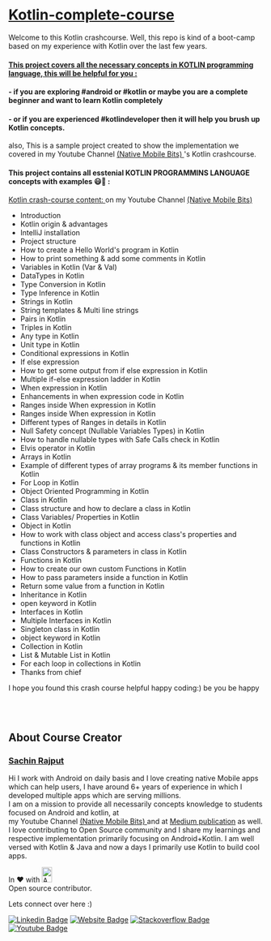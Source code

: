 # <a href="https://youtu.be/4cryd3Cacro">Kotlin-complete-course </a> 

 


 Welcome to this Kotlin crashcourse. Well, this repo is kind of a boot-camp based on my experience with Kotlin over the last few years.

 #### <a href="https://youtu.be/4cryd3Cacro"> This project covers all the necessary concepts in KOTLIN programming language, this will be helpful for you : </a> 

#### - if you are exploring #android or #kotlin or maybe you are a complete beginner and want to learn Kotlin completely 

#### - or if you are experienced #kotlindeveloper then it will help you brush up Kotlin concepts.

also, This is a sample project created to show the implementation we covered in my 
Youtube Channel <a href="https://www.youtube.com/channel/UCTjQSpx2waqXTC37AgM8qyA"> (Native Mobile Bits) </a>  's Kotlin crashcourse.


#### This project contains all esstenial KOTLIN PROGRAMMINS LANGUAGE concepts with examples 😃🚀 :
<a href="https://youtu.be/4cryd3Cacro"> Kotlin crash-course content: </a> on my 
Youtube Channel <a href="https://www.youtube.com/channel/UCTjQSpx2waqXTC37AgM8qyA"> (Native Mobile Bits) </a>

 - Introduction </br>
 - Kotlin origin & advantages </br>
 - IntelliJ installation </br>
 - Project structure </br>
 - How to create a Hello World's program in Kotlin </br>
 - How to print something & add some comments in Kotlin </br>
 - Variables in Kotlin (Var & Val) </br>
 - DataTypes  in Kotlin </br>
 - Type Conversion in Kotlin </br>
 - Type Inference  in Kotlin </br>
 - Strings in Kotlin </br>
 - String templates & Multi line strings </br>
 - Pairs in Kotlin </br>
 - Triples in Kotlin </br>
 - Any type in Kotlin </br>
 - Unit type in Kotlin </br>
 - Conditional expressions in Kotlin</br>
 - If else expression </br>
 - How to get some output from if else expression in Kotlin</br>
 - Multiple if-else expression ladder in Kotlin </br>
 - When expression in Kotlin </br>
 - Enhancements in when expression code  in Kotlin </br>
 - Ranges inside When expression in Kotlin  </br>
 - Ranges inside When expression in Kotlin  </br>
 - Different types of Ranges in details in Kotlin </br> 
 - Null Safety concept (Nullable Variables Types) in Kotlin </br>
 - How to handle nullable types with Safe Calls check in Kotlin </br>
 - Elvis operator  in Kotlin </br>
 - Arrays in Kotlin </br>
 - Example of different types of array programs & its member functions  in Kotlin </br>
 - For Loop in Kotlin </br>
 - Object Oriented Programming in Kotlin </br>
 - Class in Kotlin </br>
 - Class structure and how to declare a class  in Kotlin </br>
 - Class Variables/ Properties in Kotlin </br>
 - Object in Kotlin </br>
 - How to work with class object and access class's properties and functions in Kotlin </br>
 - Class Constructors & parameters in class in Kotlin </br>
 - Functions in Kotlin </br>
 - How to create our own custom Functions in Kotlin </br>
 - How to pass parameters inside a function in Kotlin </br>
 - Return some value from a function in Kotlin </br>
 - Inheritance in Kotlin </br>
 - open keyword in Kotlin </br>
 - Interfaces in Kotlin </br>
 - Multiple Interfaces in Kotlin </br>
 - Singleton class  in Kotlin </br>
 - object keyword in Kotlin </br>
 - Collection in Kotlin </br>
 - List & Mutable List in Kotlin </br>
 - For each loop in collections in Kotlin </br>
 - Thanks from chief  </br>

I hope you found this crash course helpful happy coding:)  be you be happy







</br>

</br>

## About Course Creator
### <a href="https://www.youtube.com/channel/UCTjQSpx2waqXTC37AgM8qyA/videos"> Sachin Rajput</a>

Hi I work with Android on daily basis and I love creating native Mobile apps which can help users, I have around 6+ years of experience in which I developed multiple apps which are serving millions.<br/>
I am on a mission to provide all necessarily concepts knowledge to students focused on Android and kotlin, at </br> my 
Youtube Channel <a href="https://www.youtube.com/channel/UCTjQSpx2waqXTC37AgM8qyA"> (Native Mobile Bits) </a> and at <a href="https://droid-lover.medium.com//">Medium publication</a> as well. </br>
I love contributing to Open Source community and I share my learnings and respective implementation primarily focusing on Android+Kotlin.
I am well versed with Kotlin & Java and now a days I primarily use Kotlin to build cool apps.

  In :heart: with <img src="https://github.com/myJarvis/EasyAnalytics/blob/master/images/android.png" alt="Android" width=20  height=30> </br> Open source contributor.
  
Lets connect over here :) 
  
[![Linkedin Badge](https://img.shields.io/badge/-LinkedIn-0e76a8?style=flat-square&logo=Linkedin&logoColor=white)](https://www.linkedin.com/in/sachin-rajput-998b48105/)
[![Website Badge](https://img.shields.io/badge/Medium-3b5998?style=flat-square&logo=google-chrome&logoColor=white)](https://droid-lover.medium.com/)
[![Stackoverflow Badge](https://img.shields.io/badge/-Stackoverflow-FFA500?style=flat-square&logo=Stackoverflow&logoColor=orange)](https://stackoverflow.com/users/7193506/sachin)
[![Youtube Badge](https://img.shields.io/badge/YouTube-FF0000?style=for-the-badge&logo=youtube&logoColor=white)](https://www.youtube.com/channel/UCTjQSpx2waqXTC37AgM8qyA)



